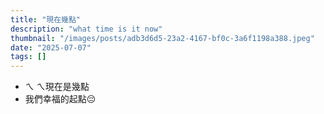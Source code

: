 ```yaml
---
title: "現在幾點"
description: "what time is it now"
thumbnail: "/images/posts/adb3d6d5-23a2-4167-bf0c-3a6f1198a388.jpeg"
date: "2025-07-07"
tags: []
---
```

- ㄟ ㄟ現在是幾點
- 我們幸福的起點😔
